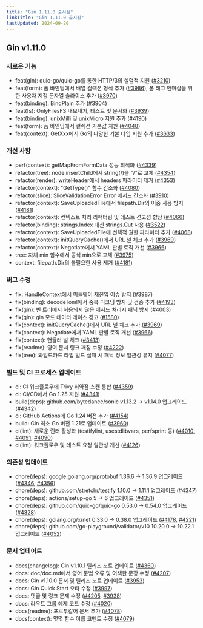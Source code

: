 ```yaml
---
title: "Gin 1.11.0 출시됨"
linkTitle: "Gin 1.11.0 출시됨"
lastUpdated: 2024-09-20
---
```


## Gin v1.11.0

### 새로운 기능

* feat(gin): quic-go/quic-go를 통한 HTTP/3의 실험적 지원 ([#3210](https://github.com/gin-gonic/gin/pull/3210))
* feat(form): 폼 바인딩에서 배열 컬렉션 형식 추가 ([#3986](https://github.com/gin-gonic/gin/pull/3986)), 폼 태그 언마샬을 위한 사용자 지정 문자열 슬라이스 추가 ([#3970](https://github.com/gin-gonic/gin/pull/3970))
* feat(binding): BindPlain 추가 ([#3904](https://github.com/gin-gonic/gin/pull/3904))
* feat(fs): OnlyFilesFS 내보내기, 테스트 및 문서화 ([#3939](https://github.com/gin-gonic/gin/pull/3939))
* feat(binding): unixMilli 및 unixMicro 지원 추가 ([#4190](https://github.com/gin-gonic/gin/pull/4190))
* feat(form): 폼 바인딩에서 컬렉션 기본값 지원 ([#4048](https://github.com/gin-gonic/gin/pull/4048))
* feat(context): GetXxx에서 Go의 다양한 기본 타입 지원 추가 ([#3633](https://github.com/gin-gonic/gin/pull/3633))

### 개선 사항

* perf(context): getMapFromFormData 성능 최적화 ([#4339](https://github.com/gin-gonic/gin/pull/4339))
* refactor(tree): node.insertChild에서 string(/)을 "/"로 교체 ([#4354](https://github.com/gin-gonic/gin/pull/4354))
* refactor(render): writeHeader에서 headers 파라미터 제거 ([#4353](https://github.com/gin-gonic/gin/pull/4353))
* refactor(context): "GetType()" 함수 간소화 ([#4080](https://github.com/gin-gonic/gin/pull/4080))
* refactor(slice): SliceValidationError Error 메서드 간소화 ([#3910](https://github.com/gin-gonic/gin/pull/3910))
* refactor(context): SaveUploadedFile에서 filepath.Dir의 이중 사용 방지 ([#4181](https://github.com/gin-gonic/gin/pull/4181))
* refactor(context): 컨텍스트 처리 리팩터링 및 테스트 견고성 향상 ([#4066](https://github.com/gin-gonic/gin/pull/4066))
* refactor(binding): strings.Index 대신 strings.Cut 사용 ([#3522](https://github.com/gin-gonic/gin/pull/3522))
* refactor(context): SaveUploadedFile에 선택적 권한 파라미터 추가 ([#4068](https://github.com/gin-gonic/gin/pull/4068))
* refactor(context): initQueryCache()에서 URL 널 체크 추가 ([#3969](https://github.com/gin-gonic/gin/pull/3969))
* refactor(context): Negotiate에서 YAML 판별 로직 개선 ([#3966](https://github.com/gin-gonic/gin/pull/3966))
* tree: 자체 min 함수에서 공식 min으로 교체 ([#3975](https://github.com/gin-gonic/gin/pull/3975))
* context: filepath.Dir의 불필요한 사용 제거 ([#4181](https://github.com/gin-gonic/gin/pull/4181))

### 버그 수정

* fix: HandleContext에서 미들웨어 재진입 이슈 방지 ([#3987](https://github.com/gin-gonic/gin/pull/3987))
* fix(binding): decodeToml에서 중복 디코딩 방지 및 검증 추가 ([#4193](https://github.com/gin-gonic/gin/pull/4193))
* fix(gin): 빈 트리에서 허용되지 않은 메서드 처리시 패닉 방지 ([#4003](https://github.com/gin-gonic/gin/pull/4003))
* fix(gin): gin 모드 데이터 레이스 경고 ([#1580](https://github.com/gin-gonic/gin/pull/1580))
* fix(context): initQueryCache()에서 URL 널 체크 추가 ([#3969](https://github.com/gin-gonic/gin/pull/3969))
* fix(context): Negotiate에서 YAML 판별 로직 개선 ([#3966](https://github.com/gin-gonic/gin/pull/3966))
* fix(context): 핸들러 널 체크 ([#3413](https://github.com/gin-gonic/gin/pull/3413))
* fix(readme): 영어 문서 링크 깨짐 수정 ([#4222](https://github.com/gin-gonic/gin/pull/4222))
* fix(tree): 와일드카드 타입 빌드 실패 시 패닉 정보 일관성 유지 ([#4077](https://github.com/gin-gonic/gin/pull/4077))

### 빌드 및 CI 프로세스 업데이트

* ci: CI 워크플로우에 Trivy 취약점 스캔 통합 ([#4359](https://github.com/gin-gonic/gin/pull/4359))
* ci: CI/CD에서 Go 1.25 지원 ([#4341](https://github.com/gin-gonic/gin/pull/4341))
* build(deps): github.com/bytedance/sonic v1.13.2 → v1.14.0 업그레이드 ([#4342](https://github.com/gin-gonic/gin/pull/4342))
* ci: GitHub Actions에 Go 1.24 버전 추가 ([#4154](https://github.com/gin-gonic/gin/pull/4154))
* build: Gin 최소 Go 버전 1.21로 업데이트 ([#3960](https://github.com/gin-gonic/gin/pull/3960))
* ci(lint): 새로운 린터 활성화 (testifylint, usestdlibvars, perfsprint 등) ([#4010](https://github.com/gin-gonic/gin/pull/4010), [#4091](https://github.com/gin-gonic/gin/pull/4091), [#4090](https://github.com/gin-gonic/gin/pull/4090))
* ci(lint): 워크플로우 및 테스트 요청 일관성 개선 ([#4126](https://github.com/gin-gonic/gin/pull/4126))

### 의존성 업데이트

* chore(deps): google.golang.org/protobuf 1.36.6 → 1.36.9 업그레이드 ([#4346](https://github.com/gin-gonic/gin/pull/4346), [#4356](https://github.com/gin-gonic/gin/pull/4356))
* chore(deps): github.com/stretchr/testify 1.10.0 → 1.11.1 업그레이드 ([#4347](https://github.com/gin-gonic/gin/pull/4347))
* chore(deps): actions/setup-go 5 → 6 업그레이드 ([#4351](https://github.com/gin-gonic/gin/pull/4351))
* chore(deps): github.com/quic-go/quic-go 0.53.0 → 0.54.0 업그레이드 ([#4328](https://github.com/gin-gonic/gin/pull/4328))
* chore(deps): golang.org/x/net 0.33.0 → 0.38.0 업그레이드 ([#4178](https://github.com/gin-gonic/gin/pull/4178), [#4221](https://github.com/gin-gonic/gin/pull/4221))
* chore(deps): github.com/go-playground/validator/v10 10.20.0 → 10.22.1 업그레이드 ([#4052](https://github.com/gin-gonic/gin/pull/4052))

### 문서 업데이트

* docs(changelog): Gin v1.10.1 릴리즈 노트 업데이트 ([#4360](https://github.com/gin-gonic/gin/pull/4360))
* docs: doc/doc.md에서 영어 문법 오류 및 어색한 문장 수정 ([#4207](https://github.com/gin-gonic/gin/pull/4207))
* docs: Gin v1.10.0 문서 및 릴리즈 노트 업데이트 ([#3953](https://github.com/gin-gonic/gin/pull/3953))
* docs: Gin Quick Start 오타 수정 ([#3997](https://github.com/gin-gonic/gin/pull/3997))
* docs: 댓글 및 링크 문제 수정 ([#4205](https://github.com/gin-gonic/gin/pull/4205), [#3938](https://github.com/gin-gonic/gin/pull/3938))
* docs: 라우트 그룹 예제 코드 수정 ([#4020](https://github.com/gin-gonic/gin/pull/4020))
* docs(readme): 포르투갈어 문서 추가 ([#4078](https://github.com/gin-gonic/gin/pull/4078))
* docs(context): 몇몇 함수 이름 코멘트 수정 ([#4079](https://github.com/gin-gonic/gin/pull/4079))
